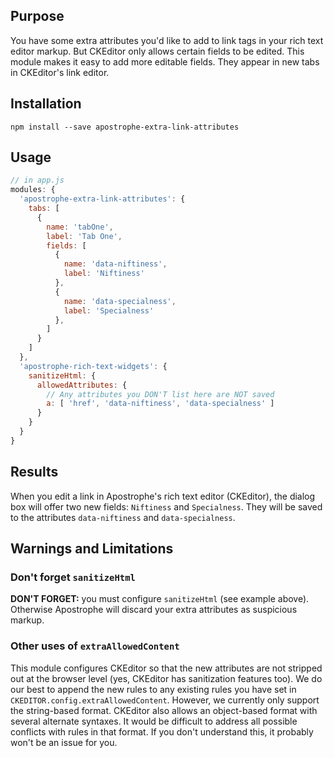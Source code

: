## Purpose

You have some extra attributes you'd like to add to link tags in your rich text editor markup. But CKEditor only allows certain fields to be edited. This module makes it easy to add more editable fields. They appear in new tabs in CKEditor's link editor.

## Installation

```
npm install --save apostrophe-extra-link-attributes
```

## Usage

```javascript
// in app.js
modules: {
  'apostrophe-extra-link-attributes': {
    tabs: [
      {
        name: 'tabOne',
        label: 'Tab One',
        fields: [
          {
            name: 'data-niftiness',
            label: 'Niftiness'
          },
          {
            name: 'data-specialness',
            label: 'Specialness'
          },
        ]
      }
    ]
  },
  'apostrophe-rich-text-widgets': {
    sanitizeHtml: {
      allowedAttributes: {
        // Any attributes you DON'T list here are NOT saved
        a: [ 'href', 'data-niftiness', 'data-specialness' ]
      }
    }
  }
}
```

## Results

When you edit a link in Apostrophe's rich text editor (CKEditor), the dialog box will offer two new fields: `Niftiness` and `Specialness`. They will be saved to the attributes `data-niftiness` and `data-specialness`.

## Warnings and Limitations

### Don't forget `sanitizeHtml`

**DON'T FORGET:** you must configure `sanitizeHtml` (see example above). Otherwise Apostrophe will discard your extra attributes as suspicious markup.

### Other uses of `extraAllowedContent`

This module configures CKEditor so that the new attributes are not stripped out at the browser level (yes, CKEditor has sanitization features too). We do our best to append the new rules to any existing rules you have set in `CKEDITOR.config.extraAllowedContent`. However, we currently only support the string-based format. CKEditor also allows an object-based format with several alternate syntaxes. It would be difficult to address all possible conflicts with rules in that format. If you don't understand this, it probably won't be an issue for you.
